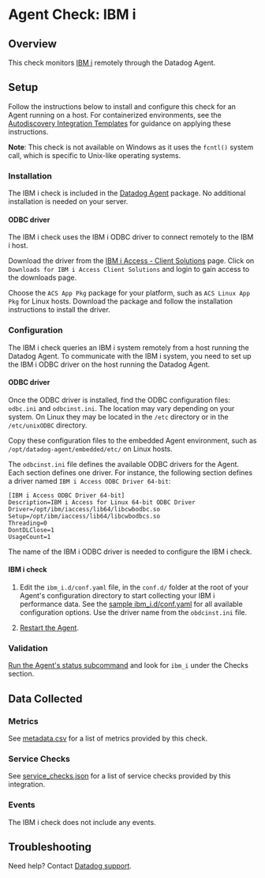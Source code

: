 # Agent Check: IBM i

## Overview

This check monitors [IBM i][1] remotely through the Datadog Agent.

## Setup

Follow the instructions below to install and configure this check for an Agent running on a host. For containerized environments, see the [Autodiscovery Integration Templates][2] for guidance on applying these instructions.

**Note**: This check is not available on Windows as it uses the `fcntl()` system call, which is specific to Unix-like operating systems.

### Installation

The IBM i check is included in the [Datadog Agent][3] package.
No additional installation is needed on your server.

#### ODBC driver

The IBM i check uses the IBM i ODBC driver to connect remotely to the IBM i host. 

Download the driver from the [IBM i Access - Client Solutions][4] page. Click on `Downloads for IBM i Access Client Solutions` and login to gain access to the downloads page.

Choose the `ACS App Pkg` package for your platform, such as `ACS Linux App Pkg` for Linux hosts. Download the package and follow the installation instructions to install the driver.

### Configuration

The IBM i check queries an IBM i system remotely from a host running the Datadog Agent. To communicate with the IBM i system, you need to set up the IBM i ODBC driver on the host running the Datadog Agent.

#### ODBC driver

Once the ODBC driver is installed, find the ODBC configuration files: `odbc.ini` and `odbcinst.ini`. The location may vary depending on your system. On Linux they may be located in the `/etc` directory or in the `/etc/unixODBC` directory.

Copy these configuration files to the embedded Agent environment, such as `/opt/datadog-agent/embedded/etc/` on Linux hosts.

The `odbcinst.ini` file defines the available ODBC drivers for the Agent. Each section defines one driver. For instance, the following section defines a driver named `IBM i Access ODBC Driver 64-bit`:
```
[IBM i Access ODBC Driver 64-bit]
Description=IBM i Access for Linux 64-bit ODBC Driver
Driver=/opt/ibm/iaccess/lib64/libcwbodbc.so
Setup=/opt/ibm/iaccess/lib64/libcwbodbcs.so
Threading=0
DontDLClose=1
UsageCount=1
```

The name of the IBM i ODBC driver is needed to configure the IBM i check.

#### IBM i check

1. Edit the `ibm_i.d/conf.yaml` file, in the `conf.d/` folder at the root of your Agent's configuration directory to start collecting your IBM i performance data. See the [sample ibm_i.d/conf.yaml][5] for all available configuration options.
   Use the driver name from the `obdcinst.ini` file.

2. [Restart the Agent][6].

### Validation

[Run the Agent's status subcommand][7] and look for `ibm_i` under the Checks section.

## Data Collected

### Metrics

See [metadata.csv][8] for a list of metrics provided by this check.

### Service Checks

See [service_checks.json][9] for a list of service checks provided by this integration.

### Events

The IBM i check does not include any events.

## Troubleshooting

Need help? Contact [Datadog support][10].

[1]: https://www.ibm.com/it-infrastructure/power/os/ibm-i
[2]: https://docs.datadoghq.com/agent/kubernetes/integrations/
[3]: https://app.datadoghq.com/account/settings/agent/latest
[4]: https://www.ibm.com/support/pages/ibm-i-access-client-solutions
[5]: https://github.com/DataDog/integrations-core/blob/master/ibm_i/datadog_checks/ibm_i/data/conf.yaml.example
[6]: https://docs.datadoghq.com/agent/guide/agent-commands/#start-stop-and-restart-the-agent
[7]: https://docs.datadoghq.com/agent/guide/agent-commands/#agent-status-and-information
[8]: https://github.com/DataDog/integrations-core/blob/master/ibm_i/metadata.csv
[9]: https://github.com/DataDog/integrations-core/blob/master/ibm_i/datadog_checks/ibm_i/assets/service_checks.json
[10]: https://docs.datadoghq.com/help/
